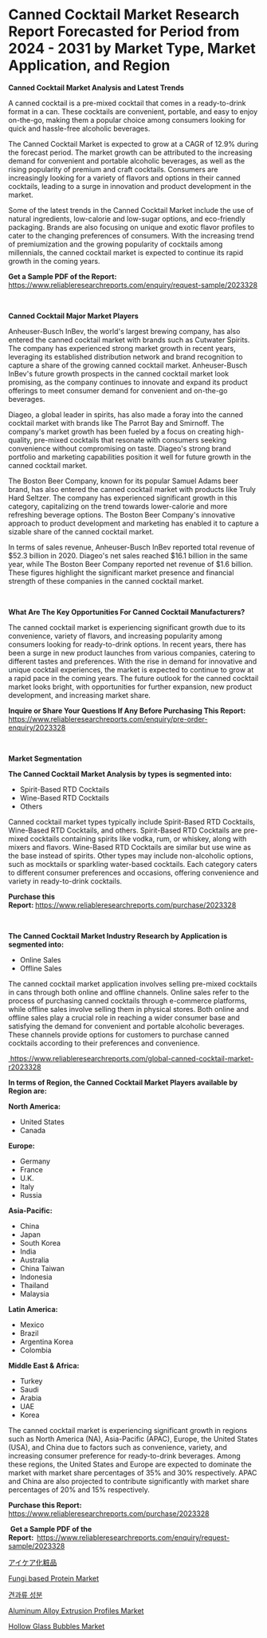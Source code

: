 <p><h1>Canned Cocktail Market Research Report Forecasted for Period from 2024 -  2031 by Market Type, Market Application, and Region</h1></p><p><strong>Canned Cocktail Market Analysis and Latest Trends</strong></p>
<p><p>A canned cocktail is a pre-mixed cocktail that comes in a ready-to-drink format in a can. These cocktails are convenient, portable, and easy to enjoy on-the-go, making them a popular choice among consumers looking for quick and hassle-free alcoholic beverages.</p><p>The Canned Cocktail Market is expected to grow at a CAGR of 12.9% during the forecast period. The market growth can be attributed to the increasing demand for convenient and portable alcoholic beverages, as well as the rising popularity of premium and craft cocktails. Consumers are increasingly looking for a variety of flavors and options in their canned cocktails, leading to a surge in innovation and product development in the market.</p><p>Some of the latest trends in the Canned Cocktail Market include the use of natural ingredients, low-calorie and low-sugar options, and eco-friendly packaging. Brands are also focusing on unique and exotic flavor profiles to cater to the changing preferences of consumers. With the increasing trend of premiumization and the growing popularity of cocktails among millennials, the canned cocktail market is expected to continue its rapid growth in the coming years.</p></p>
<p><strong>Get a Sample PDF of the Report:&nbsp;</strong> <a href="https://www.reliableresearchreports.com/enquiry/request-sample/2023328">https://www.reliableresearchreports.com/enquiry/request-sample/2023328</a></p>
<p>&nbsp;</p>
<p><strong>Canned Cocktail Major Market Players</strong></p>
<p><p>Anheuser-Busch InBev, the world's largest brewing company, has also entered the canned cocktail market with brands such as Cutwater Spirits. The company has experienced strong market growth in recent years, leveraging its established distribution network and brand recognition to capture a share of the growing canned cocktail market. Anheuser-Busch InBev's future growth prospects in the canned cocktail market look promising, as the company continues to innovate and expand its product offerings to meet consumer demand for convenient and on-the-go beverages.</p><p>Diageo, a global leader in spirits, has also made a foray into the canned cocktail market with brands like The Parrot Bay and Smirnoff. The company's market growth has been fueled by a focus on creating high-quality, pre-mixed cocktails that resonate with consumers seeking convenience without compromising on taste. Diageo's strong brand portfolio and marketing capabilities position it well for future growth in the canned cocktail market.</p><p>The Boston Beer Company, known for its popular Samuel Adams beer brand, has also entered the canned cocktail market with products like Truly Hard Seltzer. The company has experienced significant growth in this category, capitalizing on the trend towards lower-calorie and more refreshing beverage options. The Boston Beer Company's innovative approach to product development and marketing has enabled it to capture a sizable share of the canned cocktail market.</p><p>In terms of sales revenue, Anheuser-Busch InBev reported total revenue of $52.3 billion in 2020. Diageo's net sales reached $16.1 billion in the same year, while The Boston Beer Company reported net revenue of $1.6 billion. These figures highlight the significant market presence and financial strength of these companies in the canned cocktail market.</p></p>
<p>&nbsp;</p>
<p><strong>What Are The Key Opportunities For Canned Cocktail Manufacturers?</strong></p>
<p><p>The canned cocktail market is experiencing significant growth due to its convenience, variety of flavors, and increasing popularity among consumers looking for ready-to-drink options. In recent years, there has been a surge in new product launches from various companies, catering to different tastes and preferences. With the rise in demand for innovative and unique cocktail experiences, the market is expected to continue to grow at a rapid pace in the coming years. The future outlook for the canned cocktail market looks bright, with opportunities for further expansion, new product development, and increasing market share.</p></p>
<p><strong>Inquire or Share Your Questions If Any Before Purchasing This Report:</strong> <a href="https://www.reliableresearchreports.com/enquiry/pre-order-enquiry/2023328">https://www.reliableresearchreports.com/enquiry/pre-order-enquiry/2023328</a></p>
<p>&nbsp;</p>
<p><strong>Market Segmentation</strong></p>
<p><strong>The Canned Cocktail Market Analysis by types is segmented into:</strong></p>
<p><ul><li>Spirit-Based RTD Cocktails</li><li>Wine-Based RTD Cocktails</li><li>Others</li></ul></p>
<p><p>Canned cocktail market types typically include Spirit-Based RTD Cocktails, Wine-Based RTD Cocktails, and others. Spirit-Based RTD Cocktails are pre-mixed cocktails containing spirits like vodka, rum, or whiskey, along with mixers and flavors. Wine-Based RTD Cocktails are similar but use wine as the base instead of spirits. Other types may include non-alcoholic options, such as mocktails or sparkling water-based cocktails. Each category caters to different consumer preferences and occasions, offering convenience and variety in ready-to-drink cocktails.</p></p>
<p><strong>Purchase this Report:&nbsp;</strong><a href="https://www.reliableresearchreports.com/purchase/2023328">https://www.reliableresearchreports.com/purchase/2023328</a></p>
<p>&nbsp;</p>
<p><strong>The Canned Cocktail Market Industry Research by Application is segmented into:</strong></p>
<p><ul><li>Online Sales</li><li>Offline Sales</li></ul></p>
<p><p>The canned cocktail market application involves selling pre-mixed cocktails in cans through both online and offline channels. Online sales refer to the process of purchasing canned cocktails through e-commerce platforms, while offline sales involve selling them in physical stores. Both online and offline sales play a crucial role in reaching a wider consumer base and satisfying the demand for convenient and portable alcoholic beverages. These channels provide options for customers to purchase canned cocktails according to their preferences and convenience.</p></p>
<p><a href="https://www.reliableresearchreports.com/global-canned-cocktail-market-r2023328">&nbsp;https://www.reliableresearchreports.com/global-canned-cocktail-market-r2023328</a></p>
<p><strong>In terms of Region, the Canned Cocktail Market Players available by Region are:</strong></p>
<p>
    <p> <strong> North America: </strong>
        <ul>
            <li>United States</li>
            <li>Canada</li>
        </ul>
        </p> 
    <p> <strong> Europe: </strong>
        <ul>
            <li>Germany</li>
            <li>France</li>
            <li>U.K.</li>
            <li>Italy</li>
            <li>Russia</li>
        </ul>
        </p> 
    <p> <strong> Asia-Pacific: </strong>
        <ul>
            <li>China</li>
            <li>Japan</li>
            <li>South Korea</li>
            <li>India</li>
            <li>Australia</li>
            <li>China Taiwan</li>
            <li>Indonesia</li>
            <li>Thailand</li>
            <li>Malaysia</li>
        </ul>
        </p> 
    <p> <strong> Latin America: </strong>
        <ul>
            <li>Mexico</li>
            <li>Brazil</li>
            <li>Argentina Korea</li>
            <li>Colombia</li>
        </ul>
        </p> 
    <p> <strong> Middle East & Africa: </strong>
        <ul>
            <li>Turkey</li>
            <li>Saudi</li>
            <li>Arabia</li>
            <li>UAE</li>
            <li>Korea</li>
        </ul>
    </p>
    </p>
<p><p>The canned cocktail market is experiencing significant growth in regions such as North America (NA), Asia-Pacific (APAC), Europe, the United States (USA), and China due to factors such as convenience, variety, and increasing consumer preference for ready-to-drink beverages. Among these regions, the United States and Europe are expected to dominate the market with market share percentages of 35% and 30% respectively. APAC and China are also projected to contribute significantly with market share percentages of 20% and 15% respectively.</p></p>
<p><strong>Purchase this Report: </strong><a href="https://www.reliableresearchreports.com/purchase/2023328">https://www.reliableresearchreports.com/purchase/2023328</a></p>
<p>&nbsp;<strong>Get a Sample PDF of the Report:&nbsp;&nbsp;</strong><a href="https://www.reliableresearchreports.com/enquiry/request-sample/2023328">https://www.reliableresearchreports.com/enquiry/request-sample/2023328</a></p>
<p><strong></strong></p>
<p><p><a href="https://github.com/wkuactfdzwizk06/Market-Research-Report-List-1/blob/main/769820418737.md">アイケア化粧品</a></p><p><a href="https://github.com/BryceTownsendr/Market-Research-Report-List-4/blob/main/fungi-based-protein-market.md">Fungi based Protein Market</a></p><p><a href="https://github.com/akzkkws047661437/Market-Research-Report-List-1/blob/main/441482517467.md">견과류 성분</a></p><p><a href="https://www.linkedin.com/pulse/aluminum-alloy-extrusion-profiles-market-size-trends-growth-outlook-kglie?trackingId=cHFGURtXD57DbD0sdD581w%3D%3D">Aluminum Alloy Extrusion Profiles Market</a></p><p><a href="https://www.linkedin.com/pulse/hollow-glass-bubbles-market-size-share-amp-trends-analysis-report-rpxme?trackingId=1XuwTJmdtNwKxfz9ElDDSg%3D%3D">Hollow Glass Bubbles Market</a></p></p>
